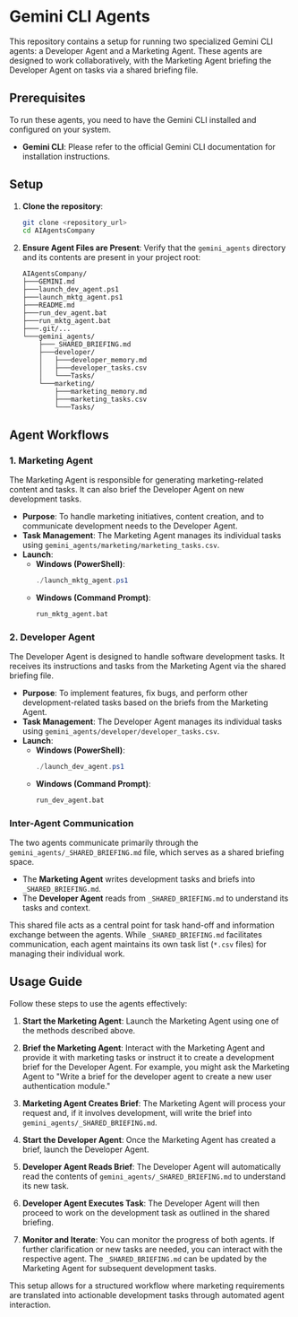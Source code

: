 # Gemini CLI Agents

This repository contains a setup for running two specialized Gemini CLI agents: a Developer Agent and a Marketing Agent. These agents are designed to work collaboratively, with the Marketing Agent briefing the Developer Agent on tasks via a shared briefing file.

## Prerequisites

To run these agents, you need to have the Gemini CLI installed and configured on your system.

*   **Gemini CLI**: Please refer to the official Gemini CLI documentation for installation instructions.

## Setup

1.  **Clone the repository**:
    ```bash
    git clone <repository_url>
    cd AIAgentsCompany
    ```

2.  **Ensure Agent Files are Present**: Verify that the `gemini_agents` directory and its contents are present in your project root:
    ```
    AIAgentsCompany/
    ├───GEMINI.md
    ├───launch_dev_agent.ps1
    ├───launch_mktg_agent.ps1
    ├───README.md
    ├───run_dev_agent.bat
    ├───run_mktg_agent.bat
    ├───.git/...
    └───gemini_agents/
        ├───_SHARED_BRIEFING.md
        ├───developer/
        │   ├───developer_memory.md
        │   ├───developer_tasks.csv
        │   └───Tasks/
        └───marketing/
            ├───marketing_memory.md
            ├───marketing_tasks.csv
            └───Tasks/
    ```

## Agent Workflows

### 1. Marketing Agent

The Marketing Agent is responsible for generating marketing-related content and tasks. It can also brief the Developer Agent on new development tasks.

*   **Purpose**: To handle marketing initiatives, content creation, and to communicate development needs to the Developer Agent.
*   **Task Management**: The Marketing Agent manages its individual tasks using `gemini_agents/marketing/marketing_tasks.csv`.
*   **Launch**:
    *   **Windows (PowerShell)**:
        ```powershell
        ./launch_mktg_agent.ps1
        ```
    *   **Windows (Command Prompt)**:
        ```bash
        run_mktg_agent.bat
        ```

### 2. Developer Agent

The Developer Agent is designed to handle software development tasks. It receives its instructions and tasks from the Marketing Agent via the shared briefing file.

*   **Purpose**: To implement features, fix bugs, and perform other development-related tasks based on the briefs from the Marketing Agent.
*   **Task Management**: The Developer Agent manages its individual tasks using `gemini_agents/developer/developer_tasks.csv`.
*   **Launch**:
    *   **Windows (PowerShell)**:
        ```powershell
        ./launch_dev_agent.ps1
        ```
    *   **Windows (Command Prompt)**:
        ```bash
        run_dev_agent.bat
        ```

### Inter-Agent Communication

The two agents communicate primarily through the `gemini_agents/_SHARED_BRIEFING.md` file, which serves as a shared briefing space.

*   The **Marketing Agent** writes development tasks and briefs into `_SHARED_BRIEFING.md`.
*   The **Developer Agent** reads from `_SHARED_BRIEFING.md` to understand its tasks and context.

This shared file acts as a central point for task hand-off and information exchange between the agents. While `_SHARED_BRIEFING.md` facilitates communication, each agent maintains its own task list (`*.csv` files) for managing their individual work.

## Usage Guide

Follow these steps to use the agents effectively:

1.  **Start the Marketing Agent**:
    Launch the Marketing Agent using one of the methods described above.

2.  **Brief the Marketing Agent**:
    Interact with the Marketing Agent and provide it with marketing tasks or instruct it to create a development brief for the Developer Agent. For example, you might ask the Marketing Agent to "Write a brief for the developer agent to create a new user authentication module."

3.  **Marketing Agent Creates Brief**:
    The Marketing Agent will process your request and, if it involves development, will write the brief into `gemini_agents/_SHARED_BRIEFING.md`.

4.  **Start the Developer Agent**:
    Once the Marketing Agent has created a brief, launch the Developer Agent.

5.  **Developer Agent Reads Brief**:
    The Developer Agent will automatically read the contents of `gemini_agents/_SHARED_BRIEFING.md` to understand its new task.

6.  **Developer Agent Executes Task**:
    The Developer Agent will then proceed to work on the development task as outlined in the shared briefing.

7.  **Monitor and Iterate**:
    You can monitor the progress of both agents. If further clarification or new tasks are needed, you can interact with the respective agent. The `_SHARED_BRIEFING.md` can be updated by the Marketing Agent for subsequent development tasks.

This setup allows for a structured workflow where marketing requirements are translated into actionable development tasks through automated agent interaction.
